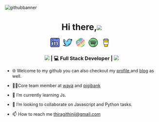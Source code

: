 ![githubbanner](https://user-images.githubusercontent.com/51013354/228838052-f59074c7-fe22-4fd2-856d-19423dbbf3c3.png)

<div align="center">
   <h1>Hi there,<img src="https://media.giphy.com/media/hvRJCLFzcasrR4ia7z/giphy.gif" width="25px"> </h1>
</div>

<p align='center'>
   <a href="https://www.linkedin.com/in/mercythira/"><img height="30" src="https://raw.githubusercontent.com/8bithemant/8bithemant/master/linkedin.png?raw=true"></a>&nbsp;&nbsp;
<a href=""><img height="30" src="https://raw.githubusercontent.com/8bithemant/8bithemant/master/twitter.png?raw=true"></a>&nbsp;&nbsp;
<a href=""><img height="30" src="https://raw.githubusercontent.com/8bithemant/8bithemant/master/devto.png?raw=true"></a>&nbsp;&nbsp;
<a href=""><img height="30" src="https://raw.githubusercontent.com/8bithemant/8bithemant/master/spotify.png?raw=true"></a>&nbsp;&nbsp;
 <a href=""><img height="30" src="https://raw.githubusercontent.com/8bithemant/8bithemant/master/coffee.jpg?raw=true"></a>&nbsp;&nbsp;
 </p>



<div align="center">
<h3><img src="https://media.giphy.com/media/WUlplcMpOCEmTGBtBW/giphy.gif" width="30">  | 💻 Full Stack Developer |  <img src="https://media.giphy.com/media/WUlplcMpOCEmTGBtBW/giphy.gif" width="30"></h3>
</div>
 

-  🌐 Welcome to my github you can also checkout my <a href="">profile </a> and <a href = ""> blog</a> as well. 

- :woman_technologist:Core team member at [waya](https://getwaya.com/) and [pigibank](https://pigibank.co.ke/)
- 🌱 I’m currently learning Js.
- 💞️ I’m looking to collaborate on Javascript and Python tasks.
- 📫 How to reach me thiragithinji@gmail.com

